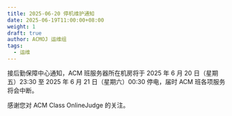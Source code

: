 ```yaml
---
title: 2025-06-20 停机维护通知
date: 2025-06-19T11:00:00+08:00
weight: 1
draft: true
author: ACMOJ 运维组
tags:
  - 运维
---
```


接后勤保障中心通知，ACM 班服务器所在机房将于 2025 年 6 月 20 日（星期五）23:30 至 2025 年 6 月 21 日（星期六）00:30 停电，届时 ACM 班各项服务将会中断。

感谢您对 ACM Class OnlineJudge 的关注。
